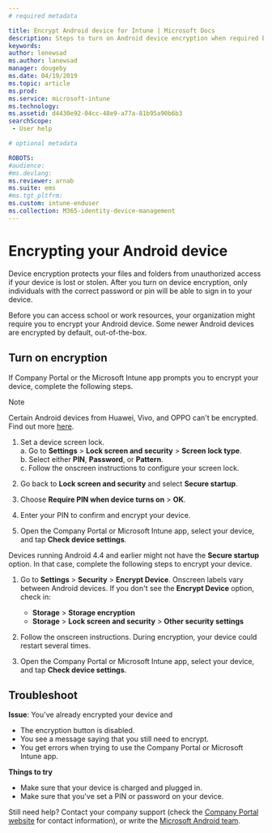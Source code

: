 ```yaml
---
# required metadata

title: Encrypt Android device for Intune | Microsoft Docs
description: Steps to turn on Android device encryption when required by Intune
keywords:
author: lenewsad
ms.author: lanewsad
manager: dougeby
ms.date: 04/19/2019
ms.topic: article
ms.prod:
ms.service: microsoft-intune
ms.technology:
ms.assetid: d4430e92-04cc-48e9-a77a-81b95a90b6b3
searchScope:
 - User help

# optional metadata

ROBOTS:  
#audience:
#ms.devlang:
ms.reviewer: arnab
ms.suite: ems
#ms.tgt_pltfrm:
ms.custom: intune-enduser
ms.collection: M365-identity-device-management
---
```



# Encrypting your Android device

Device encryption protects your files and folders from unauthorized access if your device is lost or stolen. After you turn on device encryption, only individuals with the correct password or pin will be able to sign in to your device. 

Before you can access school or work resources, your organization might require you to encrypt your Android device. Some newer Android devices are encrypted by default, out-of-the-box.  

## Turn on encryption

If Company Portal or the Microsoft Intune app prompts you to encrypt your device, complete the following steps. 

> [!Note]
> Certain Android devices from Huawei, Vivo, and OPPO can't be encrypted. Find out more [here](your-device-appears-encrypted-but-cp-says-otherwise-android.md).  

1.  Set a device screen lock.  
    a. Go to **Settings** > **Lock screen and security** > **Screen lock type**.  
    b. Select either **PIN**, **Password**, or **Pattern**.  
    c. Follow the onscreen instructions to configure your screen lock.  

2. Go back to **Lock screen and security** and select **Secure startup**.
3. Choose **Require PIN when device turns on** > **OK**.
4. Enter your PIN to confirm and encrypt your device.
5. Open the Company Portal or Microsoft Intune app, select your device, and tap **Check device settings**.  

Devices running Android 4.4 and earlier might not have the **Secure startup** option. In that case, complete the following steps to encrypt your device.

1. Go to **Settings** > **Security** > **Encrypt Device**. Onscreen labels vary between Android devices. If you don't see the **Encrypt Device** option, check in:
    * **Storage** > **Storage encryption**
    * **Storage** > **Lock screen and security** > **Other security settings** 

2. Follow the onscreen instructions. During encryption, your device could restart several times.
3. Open the Company Portal or Microsoft Intune app, select your device, and tap **Check device settings**.  

## Troubleshoot  
**Issue**: You've already encrypted your device and

- The encryption button is disabled.
- You see a message saying that you still need to encrypt.
- You get errors when trying to use the Company Portal or Microsoft Intune app.

**Things to try**

- Make sure that your device is charged and plugged in.  
- Make sure that you've set a PIN or password on your device.  

Still need help? Contact your company support (check the [Company Portal website](https://go.microsoft.com/fwlink/?linkid=2010980) for contact information), or write the <a href="mailto:wintunedroidfbk@microsoft.com?subject=I'm having trouble with encryption on my Android device&body=Describe the issue you're experiencing here.">Microsoft Android team</a>.  
